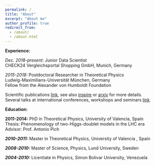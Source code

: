 ```yaml
---
permalink: /
title: "About"
excerpt: "About me"
author_profile: true
redirect_from: 
  - /about/
  - /about.html
---
```



**Experience:**

*Dec. 2018-present:* Junior Data Scientist           
     CHECK24 Vergleichsportal Shopping GmbH, Munich, Germany

*2015-2018:* Postdoctoral Researcher in Theoretical Physics    
Ludwig-Maximilians-Universität München, Germany      
Fellow from the Alexander von Humboldt Foundation
 
Scientific publications [link](https://celis.github.io/files/list_of_publications.pdf), see also [inspire](http://inspirehep.net/author/profile/A.Celis.1) or [arxiv](https://arxiv.org/a/celis_a_1.html) for more details.   
Several talks at international conferences, workshops and seminars [link](https://celis.github.io/files/conferences.pdf).          

**Education:**

****2011-2014:****  PhD in Theoretical Physics, University of Valencia, Spain   
  Thesis: Phenomenology of two-Higgs-doublet models in the LHC era    
  Advisor: Prof. Antonio Pich 

***2010-2011:***  Master in Theoretical Physics,
   University of Valencia  , Spain 
   
***2008-2010:***  Master of Science, Physics,
   Lund University, Sweden
   
***2004-2010:***  Licentiate in Physics,
   Simon Bolivar University, Venezuela






